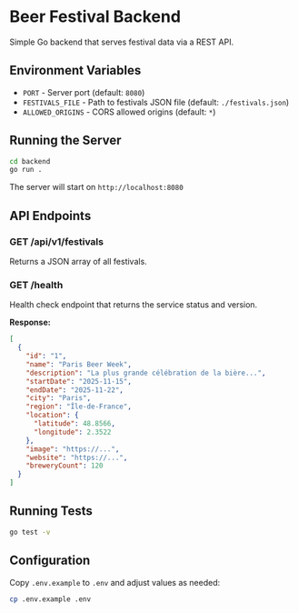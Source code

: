 # Beer Festival Backend

Simple Go backend that serves festival data via a REST API.

## Environment Variables

- `PORT` - Server port (default: `8080`)
- `FESTIVALS_FILE` - Path to festivals JSON file (default: `./festivals.json`)
- `ALLOWED_ORIGINS` - CORS allowed origins (default: `*`)

## Running the Server

```bash
cd backend
go run .
```

The server will start on `http://localhost:8080`

## API Endpoints

### GET /api/v1/festivals

Returns a JSON array of all festivals.

### GET /health

Health check endpoint that returns the service status and version.

**Response:**
```json
[
  {
    "id": "1",
    "name": "Paris Beer Week",
    "description": "La plus grande célébration de la bière...",
    "startDate": "2025-11-15",
    "endDate": "2025-11-22",
    "city": "Paris",
    "region": "Île-de-France",
    "location": {
      "latitude": 48.8566,
      "longitude": 2.3522
    },
    "image": "https://...",
    "website": "https://...",
    "breweryCount": 120
  }
]
```

## Running Tests

```bash
go test -v
```

## Configuration

Copy `.env.example` to `.env` and adjust values as needed:

```bash
cp .env.example .env
```
